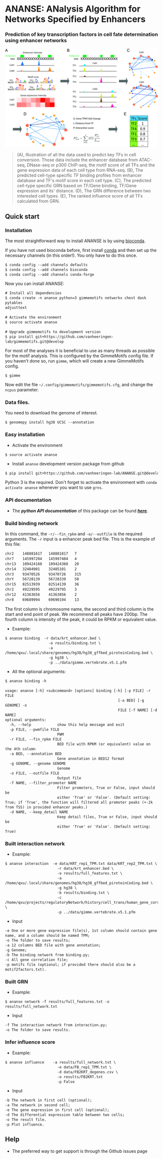 # ANANSE: ANalysis Algorithm for Networks Specified by Enhancers

### Prediction of key transcription factors in cell fate determination using enhancer networks

![](/pic/Fig2.jpg)
> (A), Illustration of all the data used to predict key TFs in cell conversion. Those data include the enhancer database from ATAC-seq, DNase-seq or p300 ChIP-seq, the motif score of all TFs and the gene expression data of each cell type from RNA-seq. (B), The predicted cell-type specific TF binding profiles from enhancer database and TF's motif score in each cell type. (C), The predicted cell-type specific GRN based on TF/Gene binding, TF/Gene expression and its' distance. (D), The GRN difference between two interested cell types. (E), The ranked influence score of all TFs calculated from GRN.


## Quick start

### Installation

The most straightforward way to install ANANSE is by using [bioconda](https://bioconda.github.io/).

If you have not used bioconda before, first install [conda](https://docs.continuum.io/anaconda/) and then set up the necessary channels (in this order!). You only have to do this once.

```
$ conda config --add channels defaults
$ conda config --add channels bioconda
$ conda config --add channels conda-forge
```

Now you can install ANANSE:

```
# Install all dependencies
$ conda create -n ananse python=3 gimmemotifs networkx chest dask pytables
adjusttext

# Activate the environment
$ source activate ananse 

# Upgrade gimmemotifs to development version
$ pip install git+https://github.com/vanheeringen-lab/gimmemotifs.git@develop
```

For most of the analyses it is beneficial to use as many threads as possible for the motif analysis. This is configured by the GimmeMotifs config file. If you haven't done so, run `gimme`, which will create a new GimmeMotifs config.

```
$ gimme
```

Now edit the file `~/.config/gimmemotifs/gimmemotifs.cfg`, and change the `ncpus` parameter.

### Data files.

You need to download the genome of interest.

```
$ genomepy install hg38 UCSC --annotation
```

### Easy installation

* Activate the environment

```
$ source activate ananse 
```

* Install `ananse` development version package from github
```bash
$ pip install git+https://github.com/vanheeringen-lab/ANANSE.git@develop
```

Python 3 is the required. Don't forget to activate the environment with `conda activate ananse` whenever you want to use `grns`.

### API documentation

* The ***python API documentation*** of this package can be found [***here***](/docs/api.md).


### Build binding network

In this command, the `-r/--fin_rpkm` and `-o/--outfile` is the required arguments. The `-r` input is a enhancer peak bed file. This is the example of this file:
```bash
chr2	148881617	148881817	7
chr7	145997204	145997404	4
chr13	109424160	109424360	20
chr14	32484901	32485101	2
chr3	93470526	93470726	315
chrY	56728139	56728339	50
chr15	82513939	82514139	36
chr2	49229595	49229795	3
chr12	41363656	41363856	2
chr8	69689994	69690194	13
```
The first column is chromosome name, the second and third column is the start and end point of peak. We recommend all peaks have 200bp. The fourth column is intensity of the peak, it could be RPKM or equivalent value.

* Example:
```
$ ananse binding  -r data/krt_enhancer.bed \
                    -o results/binding.txt \
                    -a /home/qxu/.local/share/genomes/hg38/hg38_gffbed_piroteinCoding.bed \
                    -g hg38 \
                    -p ../data/gimme.vertebrate.v5.1.pfm
```

* All the optional arguments:
```
$ ananse binding -h

usage: ananse [-h] <subcommand> [options] binding [-h] [-p FILE] -r FILE
                                                    [-a BED] [-g GENOME] -o
                                                    FILE [-f NAME] [-d NAME]
optional arguments:
  -h, --help            show this help message and exit
  -p FILE, --pwmfile FILE
                        PWM
  -r FILE, --fin_rpkm FILE
                        BED file with RPKM (or equivalent) value on the 4th column
  -a BED, --annotation BED
                        Gene annotation in BED12 format
  -g GENOME, --genome GENOME
                        Genome
  -o FILE, --outfile FILE
                        Output file
  -f NAME, --filter_promoter NAME
                        Filter promoters, True or False, input should be
                        either 'True' or 'False'. (Default setting: True; if 'True', the function will filtered all promoter peaks (+-2k from TSS) in provided enhancer peaks.)
  -d NAME, --keep_detail NAME
                        Keep detail files, True or False, input should be
                        either 'True' or 'False'. (Default setting: True)
```

### Built interaction network

* Example:
```
$ ananse interaction  -e data/KRT_rep1_TPM.txt data/KRT_rep2_TPM.txt \
                        -r data/krt_enhancer.bed \
                        -o results/full_features.txt \
                        -a /home/qxu/.local/share/genomes/hg38/hg38_gffbed_piroteinCoding.bed \
                        -g hg38 \
                        -b results/binding.txt \
                        -c /home/qxu/projects/regulatoryNetwork/history/cell_trans/human_gene_correlation/expressioncorrelation.txt \
                        -p ../data/gimme.vertebrate.v5.1.pfm
```
* Input
```
-e One or more gene expression file(s), 1st column should contain gene name, and a column should be named TPM; 
-o The folder to save results;
-a 12 columns BED file with gene annotation;
-g Genome;
-b The binding network from binding.py;
-c All gene correlation file;
-p motifs file (optional; if provided there should also be a motif2factors.txt).
```

### Built GRN

* Example:
```
$ ananse network -f results/full_features.txt -o results/full_network.txt
```
* Input
```
-f The interaction network from interaction.py;
-o The folder to save results.
```

### Infer influence score

* Example:
```
$ ananse influence    -a results/full_network.txt \
                        -e data/FB_rep1_TPM.txt \
                        -d data/FB2KRT_degenes.csv \
                        -o results/FB2KRT.txt
                        -p False
```
* Input
```
-b The network in first cell (optional);
-a The network in second cell;
-e The gene expression in first cell (optional);
-d The differential expression table between two cells; 
-o The result file.
-p Plot influence.

```

## Help

* The preferred way to get support is through the Github issues page

